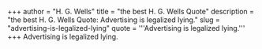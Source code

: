 +++
author = "H. G. Wells"
title = "the best H. G. Wells Quote"
description = "the best H. G. Wells Quote: Advertising is legalized lying."
slug = "advertising-is-legalized-lying"
quote = '''Advertising is legalized lying.'''
+++
Advertising is legalized lying.
